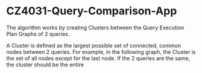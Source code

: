 # CZ4031-Query-Comparison-App

The algorithm works by creating Clusters between the Query Execution Plan Graphs of 2 queries. 

A Cluster is defined as the largest possible set of connected, common nodes between 2 queries. For example,
in the following graph, the Cluster is the set of all nodes except for the last node. If the 2 queries are the same, the cluster should be the entire 
